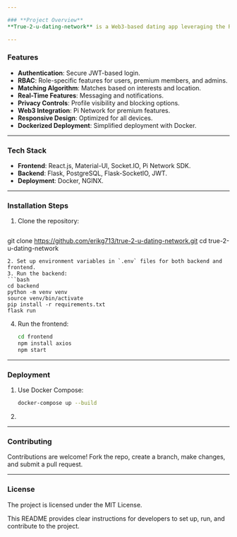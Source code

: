 ```yaml
---

### **Project Overview**
**True-2-u-dating-network** is a Web3-based dating app leveraging the Pi Network ecosystem to ensure secure transactions, encrypted user data, and an advanced matching experience.

---
```


### **Features**
- **Authentication**: Secure JWT-based login.
- **RBAC**: Role-specific features for users, premium members, and admins.
- **Matching Algorithm**: Matches based on interests and location.
- **Real-Time Features**: Messaging and notifications.
- **Privacy Controls**: Profile visibility and blocking options.
- **Web3 Integration**: Pi Network for premium features.
- **Responsive Design**: Optimized for all devices.
- **Dockerized Deployment**: Simplified deployment with Docker.

---

### **Tech Stack**
- **Frontend**: React.js, Material-UI, Socket.IO, Pi Network SDK.
- **Backend**: Flask, PostgreSQL, Flask-SocketIO, JWT.
- **Deployment**: Docker, NGINX.

---

### **Installation Steps**
1. Clone the repository:
   ```bash
  git clone https://github.com/erikg713/true-2-u-dating-network.git 
   cd true-2-u-dating-network
   ```
2. Set up environment variables in `.env` files for both backend and frontend.
3. Run the backend:
   ```bash
   cd backend
   python -m venv venv
   source venv/bin/activate
   pip install -r requirements.txt
   flask run
   ```
4. Run the frontend:
   ```bash
   cd frontend
   npm install axios
   npm start
   ```

---

### **Deployment**
1. Use Docker Compose:
   ```bash
   docker-compose up --build
   ```
2. 

---

### **Contributing**
Contributions are welcome! Fork the repo, create a branch, make changes, and submit a pull request.

---

### **License**
The project is licensed under the MIT License.

This README provides clear instructions for developers to set up, run, and contribute to the project.
